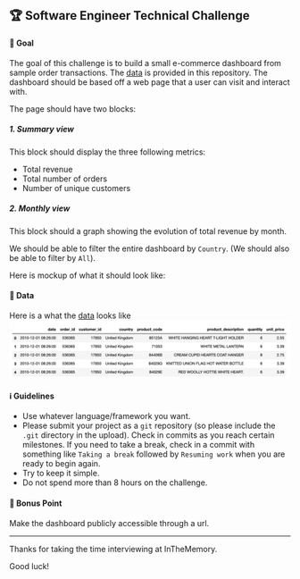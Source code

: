 ## 🏆 Software Engineer Technical Challenge  

#### 🎯 Goal

The goal of this challenge is to build a small e-commerce dashboard from sample order transactions. 
The [data](https://github.com/Inthememory/memory-tech-challenge/blob/master/memory-tech-challenge-data.csv.zip) is provided in this repository. The dashboard should be based off a web page that a user can visit and interact with. 

The page should have two blocks:

##### 1. Summary view
This block should display the three following metrics:
- Total revenue
- Total number of orders
- Number of unique customers

##### 2. Monthly view
This block should a graph showing the evolution of total revenue by month.


We should be able to filter the entire dashboard by `Country`. (We should also be able to filter by `All`).

Here is mockup of what it should look like:


#### 💾  Data 

Here is a what the [data](https://github.com/Inthememory/memory-tech-challenge/blob/master/memory-tech-challenge-data.csv.zip) looks like
![Data Schema](https://github.com/Inthememory/memory-tech-challenge/blob/master/data-schema.png)


#### ℹ️  Guidelines 

- Use whatever language/framework you want.
- Please submit your project as a `git` repository (so please include the `.git` directory in the upload). Check in commits as you reach certain milestones. If you need to take a break, check in a commit with something like `Taking a break` followed by `Resuming work` when you are ready to begin again.
- Try to keep it simple.
- Do not spend more than 8 hours on the challenge.

#### 🎁 Bonus Point 

Make the dashboard publicly accessible through a url.

---
Thanks for taking the time interviewing at InTheMemory.

Good luck!

